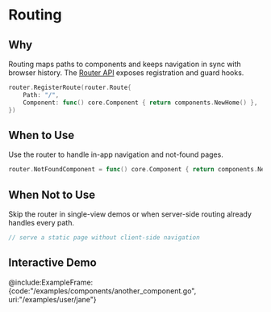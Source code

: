 # Routing

## Why
Routing maps paths to components and keeps navigation in sync with browser history. The [Router API](../api/router) exposes registration and guard hooks.

```go
router.RegisterRoute(router.Route{
    Path: "/",
    Component: func() core.Component { return components.NewHome() },
})
```

## When to Use
Use the router to handle in-app navigation and not-found pages.

```go
router.NotFoundComponent = func() core.Component { return components.NewNotFoundComponent() }
```

## When Not to Use
Skip the router in single-view demos or when server-side routing already handles every path.

```go
// serve a static page without client-side navigation
```

## Interactive Demo
@include:ExampleFrame:{code:"/examples/components/another_component.go", uri:"/examples/user/jane"}
